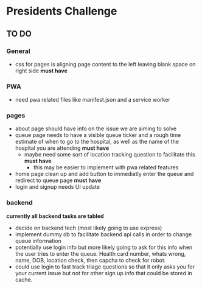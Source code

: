 # Presidents Challenge

## TO DO

### General
- css for pages is aligning page content to the left leaving blank space on right side **must have**

### PWA
- need pwa related files like manifest.json and a service worker

### pages
- about page should have info on the issue we are aiming to solve
- queue page needs to have a visible queue ticker and a rough time estimate of when to go to the hospital, as well as the name of the hospital you are attending **must have**
  - maybe need some sort of location tracking question to facilitate this **must have**
    - this may be easier to implement with pwa related features 
- home page clean up and add button to immediatly enter the queue and redirect to   queue page **must have**
- login and signup needs UI update 

### backend 
**currently all backend tasks are tabled**
- decide on backend tech (most likely going to use express)
- implement dummy db to facilitate backend api calls in order to change queue information 
- potentially use login info but more likely going to ask for this info when the user tries to enter the queue. Health card number, whats wrong, name, DOB, location check, then capcha to check for robot.
- could use login to fast track triage questions so that it only asks you for your current issue but not for other sign up info that could be stored in cache. 
